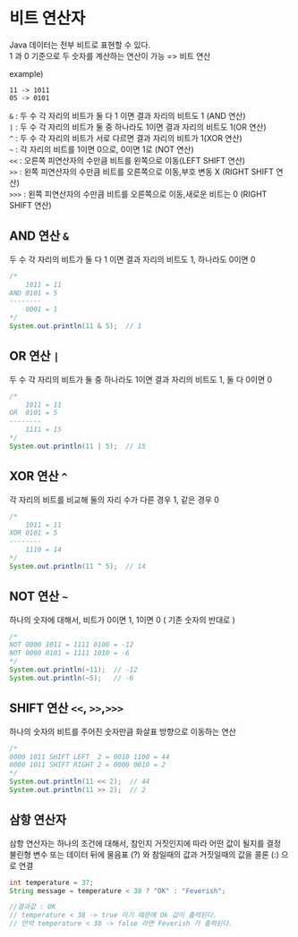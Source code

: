 # 비트 연산자

Java 데이터는 전부 비트로 표현할 수 있다.  
1 과 0 기준으로 두 숫자를 계산하는 연산이 가능 => 비트 연산
  
example)
```
11 -> 1011
05 -> 0101
```

```&``` : 두 수 각 자리의 비트가 둘 다 1 이면 결과 자리의 비트도 1 (AND 연산)  
```|```  : 두 수 각 자리의 비트가 둘 중 하나라도 1이면 결과 자리의 비트도 1(OR 연산)  
```^``` : 두 수 각 자리의 비트가 서로 다르면 결과 자리의 비트가 1(XOR 연산)  
```~``` : 각 자리의 비트를 1이면 0으로, 0이면 1로 (NOT 연산)  
```<<```  : 오른쪽 피연산자의 수만큼 비트를 왼쪽으로 이동(LEFT SHIFT 연산)  
```>>```  : 왼쪽 피연산자의 수만큼 비트를 오른쪽으로 이동,부호 변동 X (RIGHT SHIFT 연산)  
```>>>```  : 왼쪽 피연산자의 수만큼 비트를 오른쪽으로 이동,새로운 비트는 0 (RIGHT SHIFT 연산)

  

## AND 연산 ```&```
두 수 각 자리의 비트가 둘 다 1 이면 결과 자리의 비트도 1, 하나라도 0이면 0

```java
/*
    1011 = 11
AND 0101 = 5
--------
    0001 = 1
*/
System.out.println(11 & 5);  // 1
```

  
## OR 연산 ```|```
두 수 각 자리의 비트가 둘 중 하나라도 1이면 결과 자리의 비트도 1, 둘 다 0이면 0
```java
/*
    1011 = 11
OR  0101 = 5
--------
    1111 = 15
*/
System.out.println(11 | 5);  // 15
```
  
## XOR 연산 ```^```
각 자리의 비트를 비교해 둘의 자리 수가 다른 경우 1, 같은 경우 0
```java
/*
    1011 = 11
XOR 0101 = 5
--------
    1110 = 14
*/
System.out.println(11 ^ 5);  // 14
```
  
## NOT 연산 ```~```
하나의 숫자에 대해서, 비트가 0이면 1, 1이면 0 ( 기존 숫자의 반대로 )
```java
/*
NOT 0000 1011 = 1111 0100 = -12
NOT 0000 0101 = 1111 1010 = -6
*/
System.out.println(~11);  // -12
System.out.println(~5);   // -6
```
  
## SHIFT 연산 ```<<```, ```>>```,```>>>```
하나의 숫자의 비트를 주어진 숫자만큼 화살표 방향으로 이동하는 연산
```java
/*
0000 1011 SHIFT LEFT  2 = 0010 1100 = 44
0000 1011 SHIFT RIGHT 2 = 0000 0010 = 2
*/
System.out.println(11 << 2);  // 44
System.out.println(11 >> 2);  // 2

```

## 삼항 연산자

삼항 연산자는 하나의 조건에 대해서, 참인지 거짓인지에 따라 어떤 값이 될지를 결정  
불린형 변수 또는 데이터 뒤에 물음표 (?) 와 참일때의 값과 거짓일때의 값을 콜론 (:) 으로 연결

```java
int temperature = 37;
String message = temperature < 38 ? "OK" : "Feverish";

//결과값 : OK
// temperature < 38 -> true 이기 때문에 Ok 값이 출력된다.
// 만약 temperature < 38 -> false 라면 Feverish 가 출력된다.
```